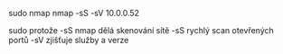 sudo nmap nmap -sS -sV 10.0.0.52 

sudo protože -sS
nmap dělá skenování sítě
-sS rychlý scan otevřených portů
-sV zjišťuje služby a verze

